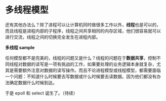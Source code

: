 # 多线程模型

还有其他办法么？除了进程可以让计算机同时做很多工作以外，**线程**也是可以的，而且线程是进程内部的子程序，线程之间共享相同的内存区域，他们很容易就可以进行交流，线程之间的切换完全发生在进程内部。


**多线程 sample**



任何模型都不是完美的，线程的问题又是什么？线程的问题在于**数据共享**，控制不同线程对数据的读写是一项有挑战的工作，如果要处理的业务逻辑本身就复杂，尤其是需要额外注意对数据的读写操作。而且不论进程模型或线程模型，都需要面临一个问题：不知道什么时候要去写数据或什么时候要去读数据。因为他们都没有办法确定数据什么时候到达。


于是 epoll 和 select 诞生了。（待续）